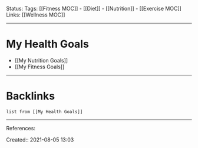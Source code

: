 Status:
Tags: [[Fitness MOC]] - [[Diet]] - [[Nutrition]] - [[Exercise MOC]]
Links: [[Wellness MOC]]
___
# My Health Goals
- [[My Nutrition Goals]]
- [[My Fitness Goals]]
___
# Backlinks
```dataview
list from [[My Health Goals]]
```
___
References:

Created:: 2021-08-05 13:03
